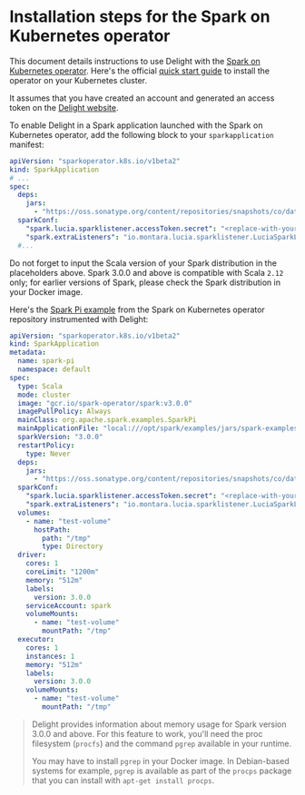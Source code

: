 # Installation steps for the Spark on Kubernetes operator

This document details instructions to use Delight with the [Spark on Kubernetes operator](https://github.com/GoogleCloudPlatform/spark-on-k8s-operator).
Here's the official [quick start guide](https://github.com/GoogleCloudPlatform/spark-on-k8s-operator/blob/master/docs/quick-start-guide.md) to install the operator on your Kubernetes cluster.

It assumes that you have created an account and generated an access token on the [Delight website](https://www.datamechanics.co/delight).

To enable Delight in a Spark application launched with the Spark on Kubernetes operator, add the following block to your `sparkapplication` manifest:

```yaml
apiVersion: "sparkoperator.k8s.io/v1beta2"
kind: SparkApplication
# ...
spec:
  deps:
    jars:
      - "https://oss.sonatype.org/content/repositories/snapshots/co/datamechanics/sparklistener_<replace-with-your-scala-version-2.11-or-2.12>/latest-SNAPSHOT/sparklistener_<replace-with-your-scala-version-2.11-or-2.12>-latest-SNAPSHOT.jar"
  sparkConf:
    "spark.lucia.sparklistener.accessToken.secret": "<replace-with-your-access-token>"
    "spark.extraListeners": "io.montara.lucia.sparklistener.LuciaSparkListener"
  #...
```

Do not forget to input the Scala version of your Spark distribution in the placeholders above.
Spark 3.0.0 and above is compatible with Scala `2.12` only; for earlier versions of Spark, please check the Spark distribution in your Docker image.

Here's the [Spark Pi example](https://github.com/GoogleCloudPlatform/spark-on-k8s-operator/blob/master/examples/spark-pi.yaml) from the Spark on Kubernetes operator repository instrumented with Delight:

```yaml
apiVersion: "sparkoperator.k8s.io/v1beta2"
kind: SparkApplication
metadata:
  name: spark-pi
  namespace: default
spec:
  type: Scala
  mode: cluster
  image: "gcr.io/spark-operator/spark:v3.0.0"
  imagePullPolicy: Always
  mainClass: org.apache.spark.examples.SparkPi
  mainApplicationFile: "local:///opt/spark/examples/jars/spark-examples_2.12-3.0.0.jar"
  sparkVersion: "3.0.0"
  restartPolicy:
    type: Never
  deps:
    jars:
      - "https://oss.sonatype.org/content/repositories/snapshots/co/datamechanics/sparklistener_2.12/latest-SNAPSHOT/sparklistener_2.12-latest-SNAPSHOT.jar"
  sparkConf:
    "spark.lucia.sparklistener.accessToken.secret": "<replace-with-your-access-token>"
    "spark.extraListeners": "io.montara.lucia.sparklistener.LuciaSparkListener"
  volumes:
    - name: "test-volume"
      hostPath:
        path: "/tmp"
        type: Directory
  driver:
    cores: 1
    coreLimit: "1200m"
    memory: "512m"
    labels:
      version: 3.0.0
    serviceAccount: spark
    volumeMounts:
      - name: "test-volume"
        mountPath: "/tmp"
  executor:
    cores: 1
    instances: 1
    memory: "512m"
    labels:
      version: 3.0.0
    volumeMounts:
      - name: "test-volume"
        mountPath: "/tmp"
```

> Delight provides information about memory usage for Spark version 3.0.0 and above.
> For this feature to work, you'll need the proc filesystem (`procfs`) and the command `pgrep` available in your runtime.
>
> You may have to install `pgrep` in your Docker image. In Debian-based systems for example, `pgrep` is available as part of the `procps` package that you can install with `apt-get install procps`.
